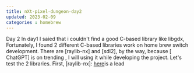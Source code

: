 ```yaml
---
title: nXt-pixel-dungeon-day2
updated: 2023-02-09
categories : homebrew
---
```


Day 2 
  In day1 I saied that i couldn't find a good C-based library like libgdx,
Fortunately, I found 2 different C-based libraries work on home brew switch
development. There are [raylib-nx] and [sdl2], by the way, because [ ChatGPT]
is on trending , I will using it while developing the project.
  Let's test the 2 libraries. 
First, [raylib-nx]: [here](https://github.com/luizpestana/raylib-nx/wiki/Working-on-Switch)is a lead




